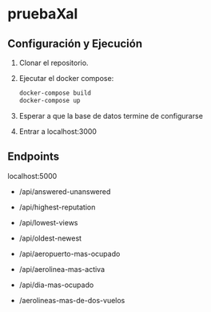 # pruebaXal

## Configuración y Ejecución

1. Clonar el repositorio.
2. Ejecutar el docker compose:

   ```bash
   docker-compose build
   docker-compose up
   ```
3. Esperar a que la base de datos termine de configurarse

4. Entrar a localhost:3000

## Endpoints

localhost:5000
- /api/answered-unanswered
- /api/highest-reputation
- /api/lowest-views
- /api/oldest-newest

- /api/aeropuerto-mas-ocupado
- /api/aerolinea-mas-activa
- /api/dia-mas-ocupado
- /aerolineas-mas-de-dos-vuelos